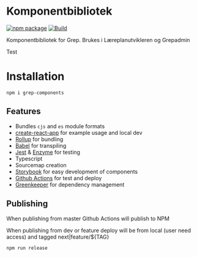 # Komponentbibliotek

[![npm package](https://img.shields.io/npm/v/grep-components/latest.svg)](https://www.npmjs.com/package/grep-components)
[![Build](https://github.com/Utdanningsdirektoratet/Grep-komponenter/actions/workflows/build.yml/badge.svg)](https://github.com/Utdanningsdirektoratet/Grep-komponenter/actions/workflows/build.yml)

Komponentbibliotek for Grep. Brukes i Læreplanutvikleren og Grepadmin

Test

# Installation

    npm i grep-components

## Features

- Bundles `cjs` and `es` module formats
- [create-react-app](https://github.com/facebookincubator/create-react-app) for example usage and local dev
- [Rollup](https://rollupjs.org/) for bundling
- [Babel](https://babeljs.io/) for transpiling
- [Jest](https://facebook.github.io/jest/) & [Enzyme](https://github.com/airbnb/enzyme) for testing
- Typescript
- Sourcemap creation
- [Storybook](https://storybook.js.org) for easy development of components
- [Github Actions](https://docs.github.com/en/actions) for test and deploy
- [Greenkeeper](https://greenkeeper.io) for dependency management

## Publishing

When publishing from master Github Actions will publish to NPM

When publishing from dev or feature deploy will be from local (user need access) and tagged next|feature/\${TAG}

    npm run release
